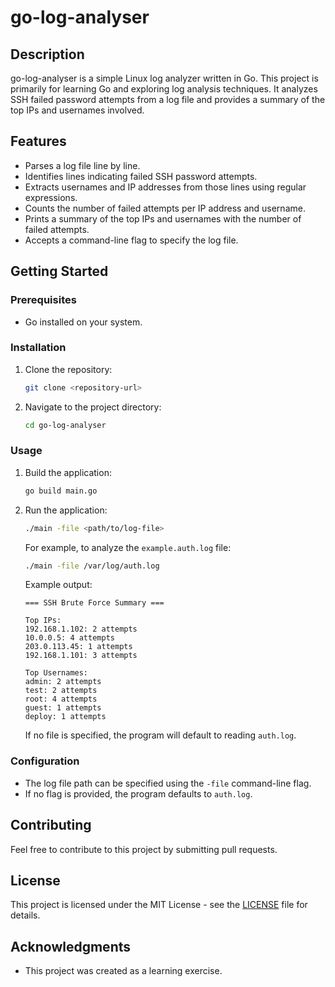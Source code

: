 # go-log-analyser

## Description

go-log-analyser is a simple Linux log analyzer written in Go. This project is primarily for learning Go and exploring log analysis techniques. It analyzes SSH failed password attempts from a log file and provides a summary of the top IPs and usernames involved.

## Features

-   Parses a log file line by line.
-   Identifies lines indicating failed SSH password attempts.
-   Extracts usernames and IP addresses from those lines using regular expressions.
-   Counts the number of failed attempts per IP address and username.
-   Prints a summary of the top IPs and usernames with the number of failed attempts.
-   Accepts a command-line flag to specify the log file.

## Getting Started

### Prerequisites

-   Go installed on your system.

### Installation

1.  Clone the repository:

    ```bash
    git clone <repository-url>
    ```

2.  Navigate to the project directory:

    ```bash
    cd go-log-analyser
    ```

### Usage

1.  Build the application:

    ```bash
    go build main.go
    ```

2.  Run the application:

    ```bash
    ./main -file <path/to/log-file>
    ```

    For example, to analyze the `example.auth.log` file:

    ```bash
    ./main -file /var/log/auth.log
    ```
    Example output:

    ```
    === SSH Brute Force Summary ===

    Top IPs:
    192.168.1.102: 2 attempts
    10.0.0.5: 4 attempts
    203.0.113.45: 1 attempts
    192.168.1.101: 3 attempts

    Top Usernames:
    admin: 2 attempts
    test: 2 attempts
    root: 4 attempts
    guest: 1 attempts
    deploy: 1 attempts
    ```

    If no file is specified, the program will default to reading `auth.log`.

### Configuration

-   The log file path can be specified using the `-file` command-line flag.
-   If no flag is provided, the program defaults to `auth.log`.

## Contributing

Feel free to contribute to this project by submitting pull requests.

## License

This project is licensed under the MIT License - see the [LICENSE](LICENSE) file for details.

## Acknowledgments

-   This project was created as a learning exercise.